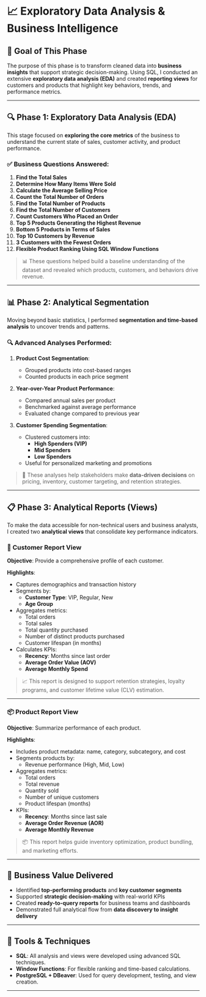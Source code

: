 # 📈 Exploratory Data Analysis & Business Intelligence

## 🎯 Goal of This Phase

The purpose of this phase is to transform cleaned data into **business insights** that support strategic decision-making. Using SQL, I conducted an extensive **exploratory data analysis (EDA)** and created **reporting views** for customers and products that highlight key behaviors, trends, and performance metrics.

---

## 🔍 Phase 1: Exploratory Data Analysis (EDA)

This stage focused on **exploring the core metrics** of the business to understand the current state of sales, customer activity, and product performance.

### ✅ Business Questions Answered:

1. **Find the Total Sales**  
2. **Determine How Many Items Were Sold**
3. **Calculate the Average Selling Price**
4. **Count the Total Number of Orders**
5. **Find the Total Number of Products**
6. **Find the Total Number of Customers**
7. **Count Customers Who Placed an Order**
8. **Top 5 Products Generating the Highest Revenue**
9. **Bottom 5 Products in Terms of Sales**
10. **Top 10 Customers by Revenue**
11. **3 Customers with the Fewest Orders**
12. **Flexible Product Ranking Using SQL Window Functions**

> 📊 These questions helped build a baseline understanding of the dataset and revealed which products, customers, and behaviors drive revenue.

---

## 📊 Phase 2: Analytical Segmentation

Moving beyond basic statistics, I performed **segmentation and time-based analysis** to uncover trends and patterns.

### 🔍 Advanced Analyses Performed:

1. **Product Cost Segmentation**:
   - Grouped products into cost-based ranges
   - Counted products in each price segment

2. **Year-over-Year Product Performance**:
   - Compared annual sales per product
   - Benchmarked against average performance
   - Evaluated change compared to previous year

3. **Customer Spending Segmentation**:
   - Clustered customers into:
     - **High Spenders (VIP)**
     - **Mid Spenders**
     - **Low Spenders**
   - Useful for personalized marketing and promotions

> 🧠 These analyses help stakeholders make **data-driven decisions** on pricing, inventory, customer targeting, and retention strategies.

---

## 📋 Phase 3: Analytical Reports (Views)

To make the data accessible for non-technical users and business analysts, I created two **analytical views** that consolidate key performance indicators.

### 👤 Customer Report View

**Objective**: Provide a comprehensive profile of each customer.

**Highlights**:
- Captures demographics and transaction history
- Segments by:
  - **Customer Type**: VIP, Regular, New
  - **Age Group**
- Aggregates metrics:
  - Total orders
  - Total sales
  - Total quantity purchased
  - Number of distinct products purchased
  - Customer lifespan (in months)
- Calculates KPIs:
  - **Recency**: Months since last order
  - **Average Order Value (AOV)**
  - **Average Monthly Spend**

> 📈 This report is designed to support retention strategies, loyalty programs, and customer lifetime value (CLV) estimation.

---

### 📦 Product Report View

**Objective**: Summarize performance of each product.

**Highlights**:
- Includes product metadata: name, category, subcategory, and cost
- Segments products by:
  - Revenue performance (High, Mid, Low)
- Aggregates metrics:
  - Total orders
  - Total revenue
  - Quantity sold
  - Number of unique customers
  - Product lifespan (months)
- KPIs:
  - **Recency**: Months since last sale
  - **Average Order Revenue (AOR)**
  - **Average Monthly Revenue**

> 📦 This report helps guide inventory optimization, product bundling, and marketing efforts.

---

## 🧠 Business Value Delivered

- Identified **top-performing products** and **key customer segments**
- Supported **strategic decision-making** with real-world KPIs
- Created **ready-to-query reports** for business teams and dashboards
- Demonstrated full analytical flow from **data discovery to insight delivery**

---

## 🧰 Tools & Techniques

- **SQL**: All analysis and views were developed using advanced SQL techniques.
- **Window Functions**: For flexible ranking and time-based calculations.
- **PostgreSQL + DBeaver**: Used for query development, testing, and view creation.

---


